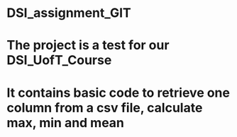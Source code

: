# DSI_assignment_GIT
# The project is a test for our DSI_UofT_Course
# It contains basic code to retrieve one column from a csv file, calculate max, min and mean
